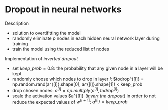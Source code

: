 # Dropout in neural networks

Description
* solution to overtifitting the model
* randomly eliminate $p$ nodes in each hidden neural network layer during training
* train the model using the reduced list of nodes

Implementation of *inverted dropout*
* set $keep\_prob = 0.8$: the probability that any given node in a layer will be kept
* randomly choose which nodes to drop in layer $l$: $todrop^{[l]} = np.random.rand(a^{[l]}.shape[0], a^{[l]}.shape[1]) < keep_prob 
* drop chosen nodes: $a^{[l]} = np.multiply(a^{[l]}, todrop^{[l]})$
* scale the activation values $a^{[l]} (*invert the dropout*) in order to not reduce the expected values of $w^{[l+1]}$: $a^{[l]} /= keep\_prob$  
